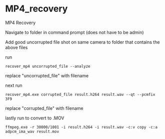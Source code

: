 # MP4_recovery
MP4 Recovery

Navigate to folder in command prompt (does not have to be admin)

Add good uncorrupted file shot on same camera to folder that contains the above files

run 
```
recover_mp4 uncorrupted_file --analyze
```
replace "uncorrupted_file" with filename

next run
```
recover_mp4.exe corrupted_file result.h264 result.wav --qt --pcmfix 3F9
```
replace "corrupted_file" with filename

lastly run to convert to .MOV
```
ffmpeg.exe -r 30000/1001 -i result.h264 -i result.wav -c:v copy -c:a adpcm_ima_wav result.mov
```
